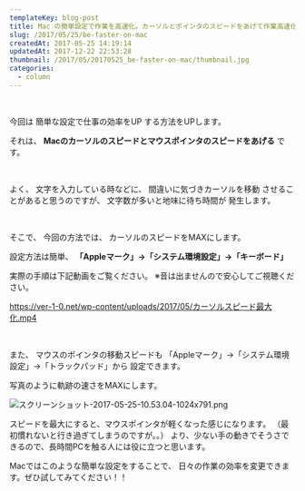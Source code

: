 ```yaml
---
templateKey: blog-post
title: Mac の簡単設定で作業を高速化。カーソルとポインタのスピードをあげて作業高速化
slug: /2017/05/25/be-faster-on-mac
createdAt: 2017-05-25 14:19:14
updatedAt: 2017-12-22 22:53:28
thumbnail: /2017/05/20170525_be-faster-on-mac/thumbnail.jpg
categories:
  - column
---
```


&nbsp;

今回は
簡単な設定で仕事の効率をUP
する方法をUPします。

それは、
**Macのカーソルのスピードとマウスポインタのスピードをあげる**
です。

&nbsp;

よく、
文字を入力している時などに、
間違いに気づきカーソルを移動
させることがあると思うのですが、
文字数が多いと地味に待ち時間が
発生します。

<div class="adsense-double-rect"></div>

&nbsp;

そこで、
今回の方法では、
カーソルのスピードをMAXにします。

設定方法は簡単、
**「Appleマーク」→「システム環境設定」→「キーボード」**

実際の手順は下記動画をご覧ください。
※音は出ませんので安心してご視聴ください。

https://ver-1-0.net/wp-content/uploads/2017/05/カーソルスピード最大化.mp4

&nbsp;

また、
マウスのポインタの移動スピードも
「Appleマーク」→「システム環境設定」→「トラックパッド」から
設定できます。

写真のように軌跡の速さをMAXにします。

<img class="post-image almost-width" src="https://s3-ap-northeast-1.amazonaws.com/statics.ver-1-0.net/uploads/2017/05/20170525_be-faster-on-mac/スクリーンショット-2017-05-25-10.53.04-1024x791.png" alt="スクリーンショット-2017-05-25-10.53.04-1024x791.png"/>

スピードを最大にすると、マウスポインタが軽くなった感じになります。
（最初慣れないと行き過ぎてしまうのですが。。）
より、少ない手の動きでそうさできるので、長時間PCを触る人には役に立つと思います。

Macではこのような簡単な設定をすることで、
日々の作業の効率を変更できます。ぜひ試してみてください！！

<div class="adsense-double-rect"></div>
